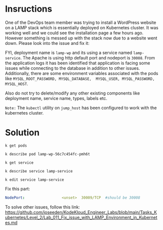 # Insructions

One of the DevOps team member was trying to install a WordPress website on a LAMP stack which is essentially deployed on Kubernetes cluster. It was working well and we could see the installation page a few hours ago. However something is messed up with the stack now due to a website went down. Please look into the issue and fix it:

FYI, deployment name is `lamp-wp`  and its using a service named `lamp-service`. The Apache is using http default port and nodeport is `30008`.
 From the application logs it has been identified that application is facing some issues while connecting to the database in addition to other issues. Additionally, there are some environment variables associated 
with the pods like `MYSQL_ROOT_PASSWORD, MYSQL_DATABASE,  MYSQL_USER, MYSQL_PASSWORD, MYSQL_HOST`.

Also do not try to delete/modify any other existing components like deployment name, service name, types, labels etc.

`Note:` The `kubectl` utility on `jump_host` has been configured to work with the kubernetes cluster.


# Solution

`k get pods`

`k describe pod lamp-wp-56c7c454fc-pmh6t`

`k get service`

`k describe service lamp-service`

`k edit service lamp-service`

Fix this part:
```yaml
NodePort:                 <unset>  30009/TCP  #should be 30008
```

To solve other issues, follow this link: https://github.com/joseeden/KodeKloud_Engineer_Labs/blob/main/Tasks_Kubernetes/Level_2/Lab_011_Fix_issue_with_LAMP_Environment_in_Kubernetes.md
